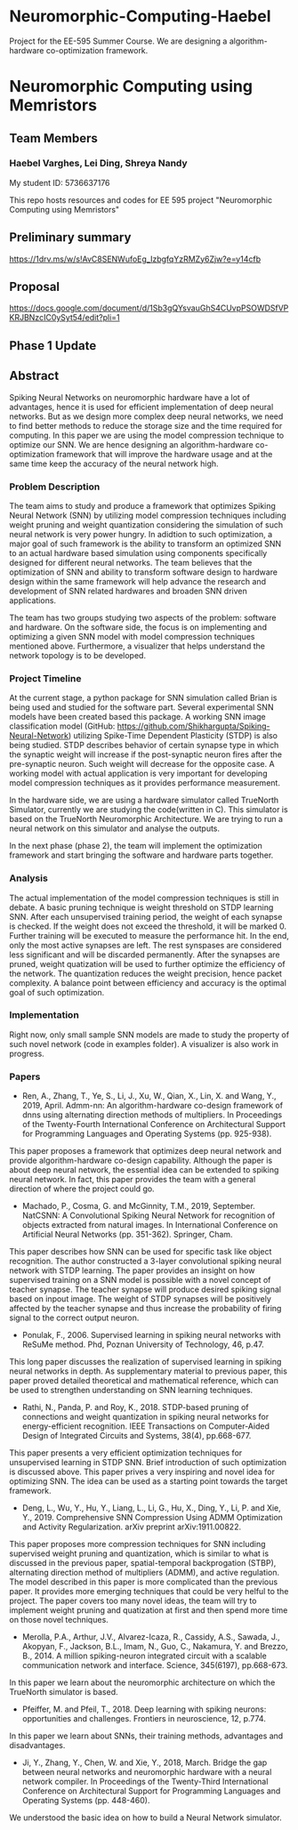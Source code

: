 # Neuromorphic-Computing-Haebel
Project for the EE-595 Summer Course. We are designing a algorithm-hardware co-optimization framework.

# Neuromorphic Computing using Memristors

## Team Members

### Haebel Varghes, Lei Ding, Shreya Nandy

My student ID: 5736637176

This repo hosts resources and codes for EE 595 project "Neuromorphic Computing using Memristors"

## Preliminary summary

<https://1drv.ms/w/s!AvC8SENWufoEg_IzbgfqYzRMZy6Zjw?e=y14cfb>

## Proposal

<https://docs.google.com/document/d/1Sb3gQYsvauGhS4CUvpPSOWDSfVPKRJBNzcIC0ySyt54/edit?pli=1>

## Phase 1 Update

## Abstract

Spiking Neural Networks on neuromorphic hardware have a lot of advantages, hence it is used for efficient implementation of deep neural networks. But as we design more complex deep neural networks, we need to find better methods to reduce the storage size and the time required for computing. In this paper we are using the model compression technique to optimize our SNN. We are hence designing an algorithm-hardware co-optimization framework that will improve the hardware usage and at the same time keep the accuracy of the neural network high.   

### Problem Description

The team aims to study and produce a framework that optimizes Spiking Neural Network (SNN) by utilizing model compression techniques including weight pruning and weight quantization considering the simulation of such neural network is very power hungry. In adidtion to such optimization, a major goal of such framework is the ability to transform an optimized SNN to an actual hardware based simulation using components specifically designed for different neural networks. The team believes that the optimization of SNN and ability to transform software design to hardware design within the same framework will help advance the research and development of SNN related hardwares and broaden SNN driven applications.

The team has two groups studying two aspects of the problem: software and hardware. On the software side, the focus is on implementing and optimizing a given SNN model with model compression techniques mentioned above. Furthermore, a visualizer that helps understand the network topology is to be developed.

### Project Timeline

At the current stage, a python package for SNN simulation called Brian is being used and studied for the software part. Several experimental SNN models have been created based this package. A working SNN image classification model (GitHub: <https://github.com/Shikhargupta/Spiking-Neural-Network>) utilizing Spike-Time Dependent Plasticity (STDP) is also being studied. STDP describes behavior of certain synapse type in which the synaptic weight will increase if the post-synaptic neuron fires after the pre-synaptic neuron. Such weight will decrease for the opposite case. A working model with actual application is very important for developing model compression techniques as it provides performance measurement.

In the hardware side, we are using a hardware simulator called TrueNorth Simulator, currently we are studying the code(written in C). This simulator is based on the TrueNorth Neuromorphic Architecture. We are trying to run a neural network on this simulator and analyse the outputs.

In the next phase (phase 2), the team will implement the optimization framework and start bringing the software and hardware parts together. 

### Analysis

The actual implementation of the model compression techniques is still in debate. A basic pruning technique is weight threshold on STDP learning SNN. After each unsupervised training period, the weight of each synapse is checked. If the weight does not exceed the threshold, it will be marked 0. Further training will be executed to measure the performance hit. In the end, only the most active synapses are left. The rest synspases are considered less significant and will be discarded permanently. After the synapses are pruned, weight quatization will be used to further optimize the efficiency of the network. The quantization reduces the weight precision, hence packet complexity. A balance point between efficiency and accuracy is the optimal goal of such optimization.

### Implementation

Right now, only small sample SNN models are made to study the property of such novel network (code in examples folder). A visualizer is also work in progress.

### Papers

* Ren, A., Zhang, T., Ye, S., Li, J., Xu, W., Qian, X., Lin, X. and Wang, Y., 2019, April. Admm-nn: An algorithm-hardware co-design framework of dnns using alternating direction methods of multipliers. In Proceedings of the Twenty-Fourth International Conference on Architectural Support for Programming Languages and Operating Systems (pp. 925-938).

This paper proposes a framework that optimizes deep neural network and provide algorithm-hardware co-design capability. Although the paper is about deep neural network, the essential idea can be extended to spiking neural network. In fact, this paper provides the team with a general direction of where the project could go.

* Machado, P., Cosma, G. and McGinnity, T.M., 2019, September. NatCSNN: A Convolutional Spiking Neural Network for recognition of objects extracted from natural images. In International Conference on Artificial Neural Networks (pp. 351-362). Springer, Cham.
  
This paper describes how SNN can be used for specific task like object recognition. The author constructed a 3-layer convolutional spiking neural network with STDP learning. The paper provides an insight on how supervised training on a SNN model is possible with a novel concept of teacher synapse. The teacher synapse will produce desired spiking signal based on inpout image. The weight of STDP synapses will be positively affected by the teacher synapse and thus increase the probability of firing signal to the correct output neuron.

* Ponulak, F., 2006. Supervised learning in spiking neural networks with ReSuMe method. Phd, Poznan University of Technology, 46, p.47.

This long paper discusses the realization of supervised learning in spiking neural networks in depth. As supplementary material to previous paper, this paper proved detailed theoretical and mathematical reference, which can be used to strengthen understanding on SNN learning techniques.

* Rathi, N., Panda, P. and Roy, K., 2018. STDP-based pruning of connections and weight quantization in spiking neural networks for energy-efficient recognition. IEEE Transactions on Computer-Aided Design of Integrated Circuits and Systems, 38(4), pp.668-677.

This paper presents a very efficient optimization techniques for unsupervised learning in STDP SNN. Brief introduction of such optimization is discussed above. This paper prives a very inspiring and novel idea for optimizing SNN. The idea can be used as a starting point towards the target framework.

* Deng, L., Wu, Y., Hu, Y., Liang, L., Li, G., Hu, X., Ding, Y., Li, P. and Xie, Y., 2019. Comprehensive SNN Compression Using ADMM Optimization and Activity Regularization. arXiv preprint arXiv:1911.00822.

This paper proposes more compression techniques for SNN including supervised weight pruning and quantization, which is similar to what is discussed in the previous paper, spatial-temporal backprogation (STBP), alternating direction method of multipliers (ADMM), and active regulation. The model described in this paper is more complicated than the previous paper. It provides more emerging techniques that could be very helful to the project. The paper covers too many novel ideas, the team will try to implement weight pruning and quatization at first and then spend more time on those novel techniques.

* Merolla, P.A., Arthur, J.V., Alvarez-Icaza, R., Cassidy, A.S., Sawada, J., Akopyan, F., Jackson, B.L., Imam, N., Guo, C., Nakamura, Y. and Brezzo, B., 2014. A million spiking-neuron integrated circuit with a scalable communication network and interface. Science, 345(6197), pp.668-673.

In this paper we learn about the neuromorphic architecture on which the TrueNorth simulator is based.

* Pfeiffer, M. and Pfeil, T., 2018. Deep learning with spiking neurons: opportunities and challenges. Frontiers in neuroscience, 12, p.774.

In this paper we learn about SNNs, their training methods, advantages and disadvantages.

* Ji, Y., Zhang, Y., Chen, W. and Xie, Y., 2018, March. Bridge the gap between neural networks and neuromorphic hardware with a neural network compiler. In Proceedings of the Twenty-Third International Conference on Architectural Support for Programming Languages and Operating Systems (pp. 448-460).

We understood the basic idea on how to build a Neural Network simulator.
 
